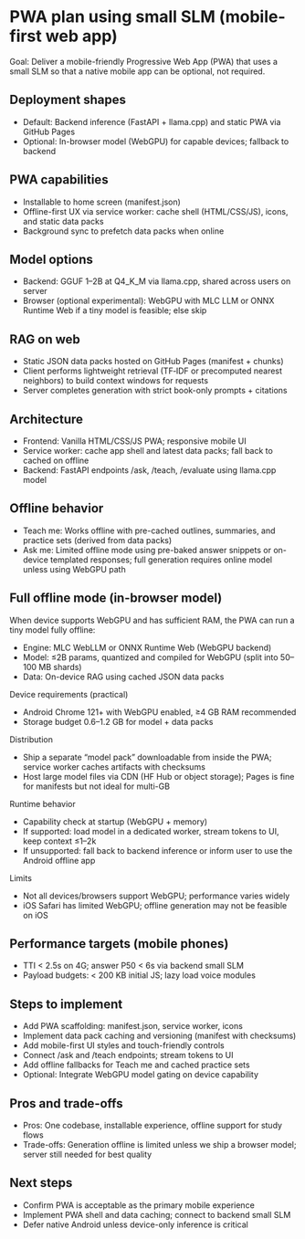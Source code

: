 # PWA plan using small SLM (mobile-first web app)

Goal: Deliver a mobile-friendly Progressive Web App (PWA) that uses a small SLM so that a native mobile app can be optional, not required.

## Deployment shapes
- Default: Backend inference (FastAPI + llama.cpp) and static PWA via GitHub Pages
- Optional: In-browser model (WebGPU) for capable devices; fallback to backend

## PWA capabilities
- Installable to home screen (manifest.json)
- Offline-first UX via service worker: cache shell (HTML/CSS/JS), icons, and static data packs
- Background sync to prefetch data packs when online

## Model options
- Backend: GGUF 1–2B at Q4_K_M via llama.cpp, shared across users on server
- Browser (optional experimental): WebGPU with MLC LLM or ONNX Runtime Web if a tiny model is feasible; else skip

## RAG on web
- Static JSON data packs hosted on GitHub Pages (manifest + chunks)
- Client performs lightweight retrieval (TF‑IDF or precomputed nearest neighbors) to build context windows for requests
- Server completes generation with strict book-only prompts + citations

## Architecture
- Frontend: Vanilla HTML/CSS/JS PWA; responsive mobile UI
- Service worker: cache app shell and latest data packs; fall back to cached on offline
- Backend: FastAPI endpoints /ask, /teach, /evaluate using llama.cpp model

## Offline behavior
- Teach me: Works offline with pre-cached outlines, summaries, and practice sets (derived from data packs)
- Ask me: Limited offline mode using pre-baked answer snippets or on-device templated responses; full generation requires online model unless using WebGPU path

## Full offline mode (in-browser model)
When device supports WebGPU and has sufficient RAM, the PWA can run a tiny model fully offline:
- Engine: MLC WebLLM or ONNX Runtime Web (WebGPU backend)
- Model: ≤2B params, quantized and compiled for WebGPU (split into 50–100 MB shards)
- Data: On-device RAG using cached JSON data packs

Device requirements (practical)
- Android Chrome 121+ with WebGPU enabled, ≥4 GB RAM recommended
- Storage budget 0.6–1.2 GB for model + data packs

Distribution
- Ship a separate “model pack” downloadable from inside the PWA; service worker caches artifacts with checksums
- Host large model files via CDN (HF Hub or object storage); Pages is fine for manifests but not ideal for multi-GB

Runtime behavior
- Capability check at startup (WebGPU + memory)
- If supported: load model in a dedicated worker, stream tokens to UI, keep context ≤1–2k
- If unsupported: fall back to backend inference or inform user to use the Android offline app

Limits
- Not all devices/browsers support WebGPU; performance varies widely
- iOS Safari has limited WebGPU; offline generation may not be feasible on iOS

## Performance targets (mobile phones)
- TTI < 2.5s on 4G; answer P50 < 6s via backend small SLM
- Payload budgets: < 200 KB initial JS; lazy load voice modules

## Steps to implement
- Add PWA scaffolding: manifest.json, service worker, icons
- Implement data pack caching and versioning (manifest with checksums)
- Add mobile-first UI styles and touch-friendly controls
- Connect /ask and /teach endpoints; stream tokens to UI
- Add offline fallbacks for Teach me and cached practice sets
- Optional: Integrate WebGPU model gating on device capability

## Pros and trade-offs
- Pros: One codebase, installable experience, offline support for study flows
- Trade-offs: Generation offline is limited unless we ship a browser model; server still needed for best quality

## Next steps
- Confirm PWA is acceptable as the primary mobile experience
- Implement PWA shell and data caching; connect to backend small SLM
- Defer native Android unless device-only inference is critical
